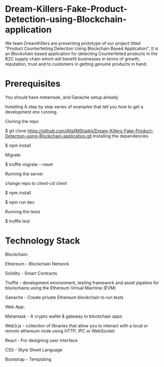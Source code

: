 # Dream-Killers-Fake-Product-Detection-using-Blockchain-application
We team DreamKillers are presenting prototype of our project titled "Product Counterfeiting Detection Using Blockchain Based Application", It is an Blockchain based application for detecting Counterfeited products in the B2C supply chain which will benefit businesses in terms of growth, reputation, trust and to customers in getting genuine products in hand.

# Prerequisites
You should have metamask, and Ganache setup already

Installing
A step by step series of examples that tell you how to get a development env running.

Cloning the repo

$ git clone https://github.com/AltafMShaikh/Dream-Killers-Fake-Product-Detection-using-Blockchain-application.git
Installing the dependencies

$ npm install

Migrate

$ truffle migrate --reset

Running the server

change repo to client-cd client

$ npm install 

$ npm run dev

Running the tests

$ truffle test
# Technology Stack
Blockchain:

Ethereum - Blockchain Network

Solidity - Smart Contracts

Truffle - development environment, testing framework and asset pipeline for blockchains using the Ethereum Virtual Machine (EVM)

Ganache - Create private Ethereum blockchain to run tests

Web App:

Metamask - A crypto wallet & gateway to blockchain apps

Web3.js - collection of libraries that allow you to interact with a local or remote ethereum node using HTTP, IPC or WebSocket

React - For designing user interface

CSS - Style Sheet Language

Bootstrap - Templating
